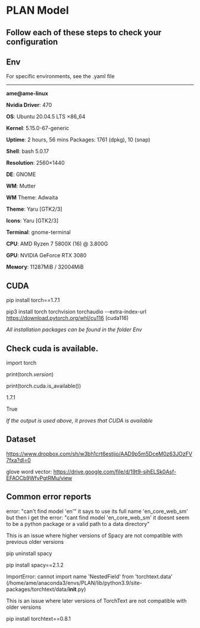 # PLAN Model

## Follow each of these steps to check your configuration

## Env
For specific environments, see the .yaml file

-------------
**ame@ame-linux**

**Nvidia Driver**: 470

**OS**: Ubuntu 20.04.5 LTS ×86_64

**Kernel**: 5.15.0-67-generic

**Uptime**: 2 hours, 56 mins Packages: 1761 (dpkg), 10 (snap)

**Shell**: bash 5.0.17

**Resolution**: 2560×1440

**DE**: GNOME

**WM**: Mutter

**WM** Theme: Adwaita

**Theme**: Yaru [GTK2/3]

**Icons**: Yaru [GTK2/3]

**Terminal**: gnome-terminal

**CPU**: AMD Ryzen 7 5800X (16) @ 3.800G 

**GPU**: NVIDIA GeForce RTX 3080

**Мемогу**: 11287МіВ / 32004MiB

## CUDA
pip install torch==1.7.1

pip3 install torch torchvision torchaudio --extra-index-url https://download.pytorch.org/whl/cu116         (cuda116)

*All installation packages can be found in the folder Env*

## Check cuda is available.
import torch

print(torch._version_)

print(torch.cuda.is_available())

1.7.1

True

*If the output is used above, it proves that CUDA is available*

## Dataset
https://www.dropbox.com/sh/w3bh1crt6estijo/AAD9p5m5DceM0z63JOzFV7fxa?dl=0

glove word vector: https://drive.google.com/file/d/19t9-sihELSk0Asf-EFAOCb9WfyPgtRMu/view

## Common error reports

error: "can't find model 'en'" it says to use its full name 'en_core_web_sm' but then i get the error: "cant find model 'en_core_web_sm' it doesnt seem to be a python package or a valid path to a data directory"

This is an issue where higher versions of Spacy are not compatible with previous older versions

pip uninstall spacy

pip install spacy==2.1.2

ImportError: cannot import name 'NestedField' from 'torchtext.data' (/home/ame/anaconda3/envs/PLAN/lib/python3.9/site-packages/torchtext/data/__init__.py)

This is an issue where later versions of TorchText are not compatible with older versions

pip install torchtext==0.8.1

